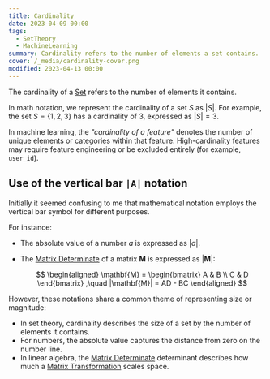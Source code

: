 ```yaml
---
title: Cardinality
date: 2023-04-09 00:00
tags:
  - SetTheory
  - MachineLearning
summary: Cardinality refers to the number of elements a set contains.
cover: /_media/cardinality-cover.png
modified: 2023-04-13 00:00
---
```


The cardinality of a [Set](set.md) refers to the number of elements it contains.

In math notation, we represent the cardinality of a set $S$ as $|S|$. For example, the set $S = \{1, 2, 3\}$ has a cardinality of 3, expressed as $|S| = 3$.

In machine learning, the *"cardinality of a feature"* denotes the number of unique elements or categories within that feature. High-cardinality features may require feature engineering or be excluded entirely (for example, `user_id`).

<div clear="both"></div>

## Use of the vertical bar `|A|` notation

Initially it seemed confusing to me that mathematical notation employs the vertical bar symbol for different purposes.

For instance:

* The absolute value of a number $a$ is expressed as $|a|$.
* The [Matrix Determinate](matrix-determinate.md) of a matrix $\mathbf{M}$ is expressed as $|\mathbf{M}|$:

    $$
    \begin{aligned}
    \mathbf{M} = \begin{bmatrix}
    A & B \\
    C & D
    \end{bmatrix}
    ,\quad
    |\mathbf{M}| = AD - BC
    \end{aligned}
    $$

However, these notations share a common theme of representing size or magnitude:

* In set theory, cardinality describes the size of a set by the number of elements it contains.
* For numbers, the absolute value captures the distance from zero on the number line.
* In linear algebra, the [Matrix Determinate](matrix-determinate.md) determinant describes how much a [Matrix Transformation](matrix-transformation.md) scales space.
